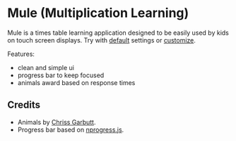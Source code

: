Mule (Multiplication Learning)
==============================

Mule is a times table learning application designed to be easily used by kids on
touch screen displays. Try with [default](http://terek.github.io/mule/) settings
or
[customize](http://terek.github.io/mule/generate.html).

Features:

  * clean and simple ui
  * progress bar to keep focused
  * animals award based on response times

Credits
-------

  * Animals by [Chriss Garbutt](http://visualphooey.blogspot.ch/2008/01/kids-book-gold-stars.html).
  * Progress bar based on [nprogress.js](https://github.com/rstacruz/nprogress).
